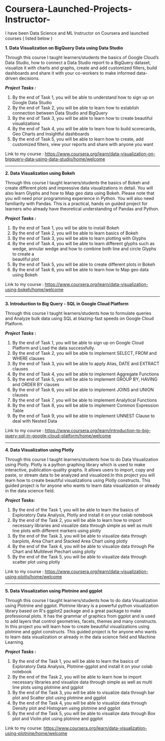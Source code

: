 # Coursera-Launched-Projects-Instructor-


I have been Data Science and ML Instructor on Coursera and launched courses ( listed below ) 

**1. Data Visualization on BigQuery Data using Data Studio**

Through this course I taught learners/students the basics of Google Cloud’s Data Studio, how to connect a Data Studio report to a BigQuery dataset, visualize it with charts and graphs, create and add customized filters, build dashboards and share it with your co-workers to make informed data-driven decisions.

_**Project Tasks :**_

1. By the end of Task 1, you will be able to understand how to sign up on Google Data Studio
2. By the end of Task 2, you will be able to learn how to establish connection between Data Studio and BigQuery
3. By the end of Task 3, you will be able to learn how to create beautiful visualizations
4. By the end of Task 4, you will be able to learn how to build scorecards, Geo Charts and Insightful dashboards
5. By the end of Task 5, you will be able to learn how to create, add customized filters, view your reports and share with anyone you want

Link to my course : https://www.coursera.org/learn/data-visualization-on-bigquery-data-using-data-studio/home/welcome


----------------------------------


**2. Data Visualization using Bokeh**

Through this course I taught learners/students the basics of Bokeh and create different plots and impressive data visualizations in detail. You will also learn Glyphs and how to Map geo data using Bokeh. Please note that you will need prior programming experience in Python. You will also need familiarity with Pandas. This is a practical, hands on guided project for learners who already have theoretical understanding of Pandas and Python.

_**Project Tasks :**_

1. By the end of Task 1, you will be able to install Bokeh
2. By the end of Task 2, you will be able to learn basics of Bokeh
3. By the end of Task 3, you will be able to learn plotting with Glyphs
4. By the end of Task 4, you will be able to learn different glyphs such as wedge, annular wedge and how to combine both line and circle Glyphs to create a     
   beautiful plot
5. By the end of Task 5, you will be able to create different plots in Bokeh
6. By the end of Task 6, you will be able to learn how to Map geo data using Bokeh

Link to my course : https://www.coursera.org/learn/data-visualization-using-bokeh/home/welcome


-----------------------------------

**3. Introduction to Big Query - SQL in Google Cloud Platform**

Through this course I taught learners/students how to formulate queries and Analyze bulk data using SQL at blazing-fast speeds on Google Cloud Platform. 

_**Project Tasks :**_

1. By the end of Task 1, you will be able to sign up on Google Cloud Platform and Load the data successfully.
2. By the end of Task 2, you will be able to implement SELECT, FROM and WHERE clauses
3. By the end of Task 3, you will be able to apply Alias, DATE and EXTRACT clauses
4. By the end of Task 4, you will be able to implement Aggregate Functions
5. By the end of Task 5, you will be able to implement GROUP BY, HAVING and ORDER BY clauses
6. By the end of Task 6, you will be able to implement JOINS and UNION clauses
7. By the end of Task 7, you will be able to implement Analytical Functions
8. By the end of Task 8, you will be able to implement Common Expression Table
9. By the end of Task 9, you will be able to implement UNNEST Clause to deal with Nested Data


Link to my course : https://www.coursera.org/learn/introduction-to-big-query-sql-in-google-cloud-platform/home/welcome


-----------------------------------

**4. Data Visualization using Plotly**

Through this course I taught learners/students how to do Data Visualization using Plotly. Plotly is a python graphing library which is used to make interactive, publication-quality graphs. It allows users to import, copy and paste, or stream data to be analyzed and visualized.In this project you will learn how to create beautiful visualizations using Plotly constructs. This guided project is for anyone who wants to learn data visualization or already in the data science field.

_**Project Tasks:**_

1. By the end of the Task 1, you will be able to learn the basics of Exploratory Data Analysis, Plotly and install it on your colab notebook
2. By the end of the Task 2, you will be able to learn how to import necessary libraries and visualize data through simple as well as multi line plots with 
   different markers using plotly
3. By the end of the Task 3, you will be able to visualize data through barplots, Area Chart and Stacked Area Chart using plotly
4. By the end of the Task 4, you will be able to visualize data through Pie Chart and Multilevel Piechart using plotly
5. By the end of the Task 5, you will be able to visualize data through scatter plot using plotly

Link to my course : https://www.coursera.org/learn/data-visualization-using-plotly/home/welcome


----------------------------------

**5. Data Visualization using Plotnine and ggplot**

Through this course I taught learners/students how to do data Visualization using Plotnine and ggplot. Plotnine library is a powerful python visualization library based on R's ggplot2 package and a great package to make professional plots. It has the grammar of graphics from ggplot and is used to add layers that control geometries, facets, themes and many constructs. In this project you will learn how to create beautiful visualizations using plotnine and gglot constructs. This guided project is for anyone who wants to learn data visualization or already in the data science field and Machine Learning.

_**Project Tasks :**_

1. By the end of the Task 1, you will be able to learn the basics of Exploratory Data Analysis, Plotnine-ggplot and install it on your colab notebook
2. By the end of the Task 2, you will be able to learn how to import necessary libraries and visualize data through simple as well as multi line plots using 
   plotnine and ggplot
3. By the end of the Task 3, you will be able to visualize data through bar plot and Scatter plot using plotnine and ggplot
4. By the end of the Task 4, you will be able to visualize data through Density plot and Histogram using plotnine and ggplot
5. By the end of the Task 5, you will be able to visualize data through Box plot and Violin plot using plotnine and ggplot

Link to my course: https://www.coursera.org/learn/data-visualization-using-plotnine/home/welcome
















